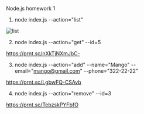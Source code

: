 Node.js homework 1

1. node index.js --action="list"
<img src="https://ibb.co/7jLxmsr" alt="list">


2. node index.js --action="get" --id=5

https://prnt.sc/nXkTjNXmJbC-

3. node index.js --action="add" --name="Mango" --email="mango@gmail.com" --phone="322-22-22"

https://prnt.sc/LgbwFQ-CSAvb

4. node index.js --action="remove" --id=3

https://prnt.sc/TebzskPYFbfO
